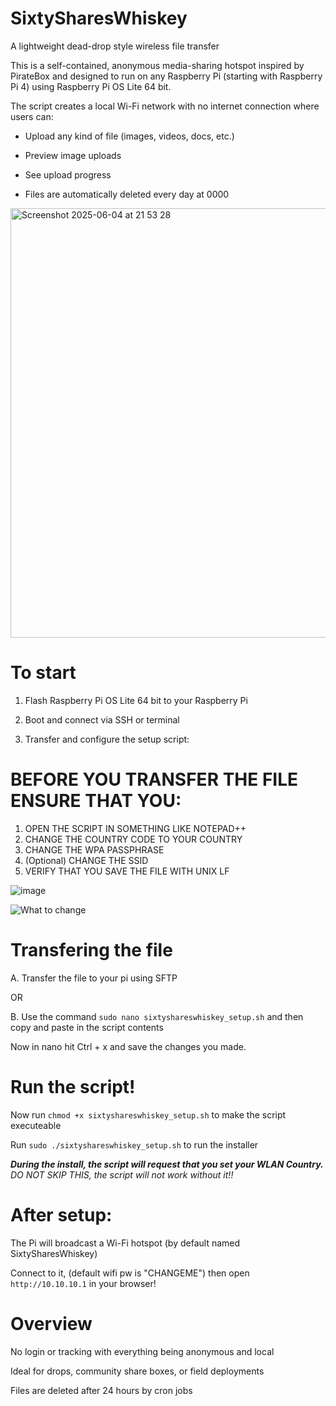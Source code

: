# SixtySharesWhiskey
A lightweight dead-drop style wireless file transfer

This is a self-contained, anonymous media-sharing hotspot inspired by PirateBox and designed to run on any Raspberry Pi (starting with Raspberry Pi 4) using Raspberry Pi OS Lite 64 bit.

The script creates a local Wi-Fi network with no internet connection where users can:

- Upload any kind of file (images, videos, docs, etc.)

- Preview image uploads

- See upload progress

- Files are automatically deleted every day at 0000


<img width="687" alt="Screenshot 2025-06-04 at 21 53 28" src="https://github.com/user-attachments/assets/dd7aa456-a9fb-44fb-8e87-0970593c96d3" />


# To start

1. Flash Raspberry Pi OS Lite 64 bit to your Raspberry Pi

2. Boot and connect via SSH or terminal

3. Transfer and configure the setup script:

# BEFORE YOU TRANSFER THE FILE ENSURE THAT YOU: 
1. OPEN THE SCRIPT IN SOMETHING LIKE NOTEPAD++
2. CHANGE THE COUNTRY CODE TO YOUR COUNTRY
3. CHANGE THE WPA PASSPHRASE
4. (Optional) CHANGE THE SSID
5. VERIFY THAT YOU SAVE THE FILE WITH UNIX LF

![image](https://github.com/user-attachments/assets/38fff35c-15e0-4a19-8319-fedacf2595fd)


![What to change](https://github.com/user-attachments/assets/8ada6058-f5dd-45e7-b60f-f7770d4bb9ec)

# Transfering the file

A. Transfer the file to your pi using SFTP

OR

B. Use the command ```sudo nano sixtyshareswhiskey_setup.sh``` and then copy and paste in the script contents 


Now in nano hit Ctrl + x and save the changes you made.

# Run the script!

Now run ```chmod +x sixtyshareswhiskey_setup.sh``` to make the script executeable

Run ```sudo ./sixtyshareswhiskey_setup.sh``` to run the installer

***During the install, the script will request that you set your WLAN Country.***
*DO NOT SKIP THIS, the script will not work without it!!*

# After setup:

The Pi will broadcast a Wi-Fi hotspot (by default named SixtySharesWhiskey)

Connect to it, (default wifi pw is "CHANGEME") then open ```http://10.10.10.1``` in your browser!

# Overview

No login or tracking with everything being anonymous and local

Ideal for drops, community share boxes, or field deployments

Files are deleted after 24 hours by cron jobs


